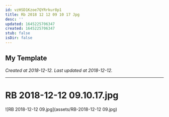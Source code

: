 ```yaml
---
id: vzHSD1Kzoe7QYRrkur8p1
title: Rb 2018 12 12 09 10 17 Jpg
desc: ''
updated: 1645225706347
created: 1645225706347
stub: false
isDir: false
---
```

My Template
---

_Created at 2018-12-12._
_Last updated at 2018-12-12._




---

# RB 2018-12-12 09.10.17.jpg


![RB 2018-12-12 09.jpg](assets/RB-2018-12-12 09.jpg)

